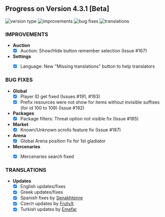 ## Progress on Version 4.3.1 [Beta]

![version type](https://img.shields.io/badge/version-beta-yellow.svg?style=flat-square)
![improvements](https://img.shields.io/badge/improvements-2-green.svg?style=flat-square)
![bug fixes](https://img.shields.io/badge/bug%20fixes-5-red.svg?style=flat-square)
![translations](https://img.shields.io/badge/translations-6-blue.svg?style=flat-square)

### IMPROVEMENTS
- **Auction**
	- [x] Auction: Show/Hide button remember selection (Issue #167)
- **Settings**
	- [x] Language: New "Missing translations" button to help translators


### BUG FIXES
- **Global**
	- [x] Player ID get fixed (Issues #191, #193)
	- [x] Prefix resources were not show for items without invisible suffixes (for id 100 to 109) (Issue #192)
- **Packages**
	- [x] Package filters: Threat option not visible fix (Issue #185)
- **Market**
	- [x] Known/Unknown scrolls feature fix (Issue #187)
- **Arena**
	- [x] Global Arena position fix for 1st gladiator
- **Mercenaries**
	- [x] Mercenaries search fixed


### TRANSLATIONS
-  **Updates**
	- [x] English updates/fixes
	- [x] Greek updates/fixes
	- [x] Spanish fixes by [Senakhtenre](https://github.com/Senakhtenre)
	- [x] Czech updates by [FrutyX](https://github.com/FrutyX)
	- [x] Turkish updates by [Emefar](https://github.com/Emefar)

